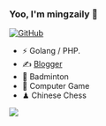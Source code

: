 ### Yoo, I'm mingzaily 👋

[![GitHub](https://img.shields.io/badge/dynamic/json?logo=github&label=GitHub&labelColor=495867&color=495867&query=%24.data.totalSubs&url=https%3A%2F%2Fapi.spencerwoo.com%2Fsubstats%2F%3Fsource%3Dgithub%26queryKey%3Dmingzaily&style=flat-square)](https://github.com/mingzaily)

- ⚡ Golang / PHP.
- ✍️ [Blogger](https://www.mingzaily.com)
- 🏃 Badminton
- 🥋 Computer Game
- ♟ Chinese Chess

![](https://github-readme-stats.vercel.app/api?username=mingzaily)
